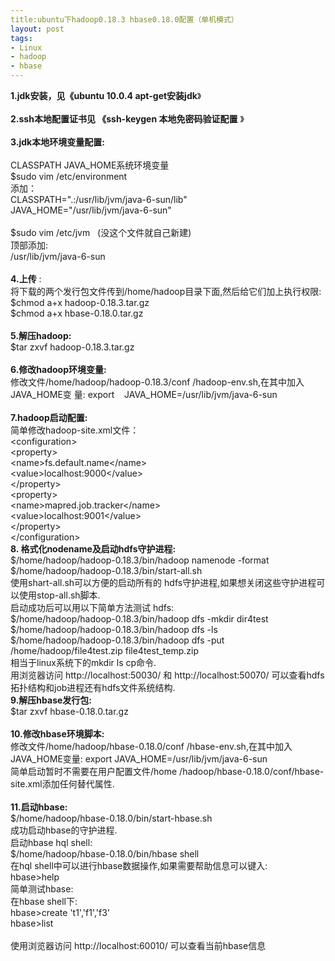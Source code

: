 ```yaml
---
title:ubuntu下hadoop0.18.3 hbase0.18.0配置（单机模式）
layout: post
tags:
- Linux
- hadoop
- hbase
---
```

<div> <strong>1.jdk安装，见《ubuntu 10.0.4 apt-get安装jdk</strong>》<br/><br/><strong>2.ssh本地配置证书见 《ssh-keygen 本地免密码验证配置</strong> 》<br/><br/><strong>3.jdk本地环境变量配置:</strong> <br/><br/>CLASSPATH JAVA_HOME系统环境变量 <br/>$sudo vim /etc/environment<br/>添加：<br/>CLASSPATH=".:/usr/lib/jvm/java-6-sun/lib"<br/>JAVA_HOME="/usr/lib/jvm/java-6-sun"<br/><br/>$sudo vim /etc/jvm   (没这个文件就自己新建) <br/>顶部添加:<br/>/usr/lib/jvm/java-6-sun<br/><br/><strong>4.上传</strong>  :<br/>将下载的两个发行包文件传到/home/hadoop目录下面,然后给它们加上执行权限:<br/>$chmod a+x hadoop-0.18.3.tar.gz<br/>$chmod a+x hbase-0.18.0.tar.gz<br/><br/><strong>5.解压hadoop:</strong> <br/>$tar zxvf hadoop-0.18.3.tar.gz<br/><br/><strong>6.修改hadoop环境变量:</strong> <br/>修改文件/home/hadoop/hadoop-0.18.3/conf /hadoop-env.sh,在其中加入<br/>JAVA_HOME变 量: export    JAVA_HOME=/usr/lib/jvm/java-6-sun<br/><br/><strong>7.hadoop启动配置:</strong> <br/>简单修改hadoop-site.xml文件：<br/>&lt;configuration&gt; <br/>&lt;property&gt; <br/>&lt;name&gt;fs.default.name&lt;/name&gt; <br/>&lt;value&gt;localhost:9000&lt;/value&gt; <br/>&lt;/property&gt; <br/>&lt;property&gt; <br/>&lt;name&gt;mapred.job.tracker&lt;/name&gt; <br/>&lt;value&gt;localhost:9001&lt;/value&gt; <br/>&lt;/property&gt;<br/>&lt;/configuration&gt;<br/><strong>8. 格式化nodename及启动hdfs守护进程:</strong> <br/>$/home/hadoop/hadoop-0.18.3/bin/hadoop namenode -format<br/>$/home/hadoop/hadoop-0.18.3/bin/start-all.sh<br/>使用shart-all.sh可以方便的启动所有的 hdfs守护进程,如果想关闭这些守护进程可以使用stop-all.sh脚本.<br/>启动成功后可以用以下简单方法测试 hdfs:<br/>$/home/hadoop/hadoop-0.18.3/bin/hadoop dfs -mkdir dir4test<br/>$/home/hadoop/hadoop-0.18.3/bin/hadoop dfs -ls<br/>$/home/hadoop/hadoop-0.18.3/bin/hadoop dfs -put /home/hadoop/file4test.zip file4test_temp.zip<br/>相当于linux系统下的mkdir ls cp命令.<br/>用浏览器访问 http://localhost:50030/ 和 http://localhost:50070/ 可以查看hdfs拓扑结构和job进程还有hdfs文件系统结构.<br/><strong>9.解压hbase发行包:</strong> <br/>$tar zxvf hbase-0.18.0.tar.gz<br/><br/><strong>10.修改hbase环境脚本:</strong> <br/>修改文件/home/hadoop/hbase-0.18.0/conf /hbase-env.sh,在其中加入JAVA_HOME变量: export JAVA_HOME=/usr/lib/jvm/java-6-sun<br/>简单启动暂时不需要在用户配置文件/home /hadoop/hbase-0.18.0/conf/hbase-site.xml添加任何替代属性.<br/><br/><strong>11.启动hbase:</strong> <br/>$/home/hadoop/hbase-0.18.0/bin/start-hbase.sh<br/>成功启动hbase的守护进程.<br/>启动hbase hql shell:<br/>$/home/hadoop/hbase-0.18.0/bin/hbase shell<br/>在hql shell中可以进行hbase数据操作,如果需要帮助信息可以键入:<br/>hbase&gt;help<br/>简单测试hbase:<br/>在hbase shell下:<br/>hbase&gt;create 't1','f1','f3'<br/>hbase&gt;list<br/><br/>使用浏览器访问 http://localhost:60010/ 可以查看当前hbase信息 <br/><br/><br/><br/><br/><br/> </div>